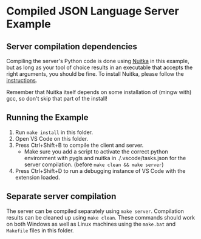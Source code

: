 # Compiled JSON Language Server Example

## Server compilation dependencies

Compiling the server's Python code is done using
[Nuitka](https://nuitka.net/doc/user-manual.html) in this example, but as long as your
tool of choice results in an executable that accepts the right arguments, you should be
fine. To install Nuitka, please follow the
[instructions](https://nuitka.net/doc/user-manual.html#installation).

Remember that Nuitka itself depends on some installation of (mingw with) gcc, so don't
skip that part of the install!


## Running the Example

1. Run ``make install`` in this folder.
1. Open VS Code on this folder.
1. Press Ctrl+Shift+B to compile the client and server.
    - Make sure you add a script to activate the correct python environment with pygls
      and nuitka in ./.vscode/tasks.json for the server compilation. (before ``make
      clean && make server``)
1. Press Ctrl+Shift+D to run a debugging instance of VS Code with the extension loaded.


## Separate server compilation

The server can be compiled separately using ``make server``. Compilation results can be
cleaned up using ``make clean``. These commands should work on both Windows as well as
Linux machines using the ``make.bat`` and ``Makefile`` files in this folder.
